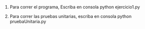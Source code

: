 1. Para correr el programa, Escriba en consola python ejercicio1.py

2. Para correr las pruebas unitarias, escriba en consola python pruebaUnitaria.py
